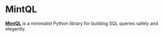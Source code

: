 # MintQL

**[MintQL]()** is a minimalist Python library for building SQL queries safely and elegantly.